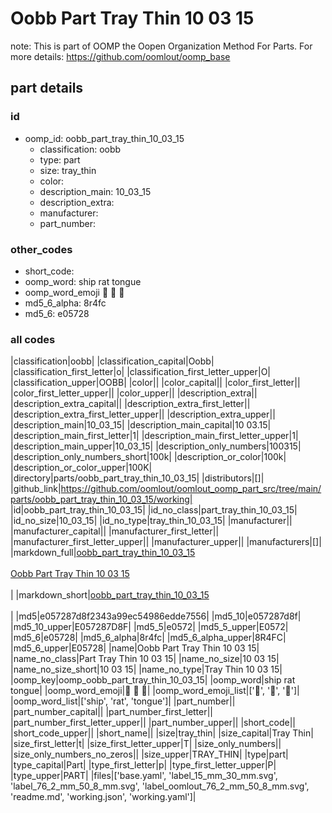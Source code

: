 # Oobb Part Tray Thin 10 03 15  

note: This is part of OOMP the Oopen Organization Method For Parts. For more details: https://github.com/oomlout/oomp_base

##  part details





### id
* oomp_id: oobb_part_tray_thin_10_03_15
  * classification: oobb
  * type: part
  * size: tray_thin
  * color: 
  * description_main: 10_03_15
  * description_extra: 
  * manufacturer: 
  * part_number: 

### other_codes
* short_code: 
* oomp_word: ship rat tongue
* oomp_word_emoji :ship: :rat: :tongue:
* md5_6_alpha: 8r4fc
* md5_6: e05728

### all codes 
|classification|oobb|
|classification_capital|Oobb|
|classification_first_letter|o|
|classification_first_letter_upper|O|
|classification_upper|OOBB|
|color||
|color_capital||
|color_first_letter||
|color_first_letter_upper||
|color_upper||
|description_extra||
|description_extra_capital||
|description_extra_first_letter||
|description_extra_first_letter_upper||
|description_extra_upper||
|description_main|10_03_15|
|description_main_capital|10 03.15|
|description_main_first_letter|1|
|description_main_first_letter_upper|1|
|description_main_upper|10_03_15|
|description_only_numbers|100315|
|description_only_numbers_short|100k|
|description_or_color|100k|
|description_or_color_upper|100K|
|directory|parts/oobb_part_tray_thin_10_03_15|
|distributors|[]|
|github_link|https://github.com/oomlout/oomlout_oomp_part_src/tree/main/parts/oobb_part_tray_thin_10_03_15/working|
|id|oobb_part_tray_thin_10_03_15|
|id_no_class|part_tray_thin_10_03_15|
|id_no_size|10_03_15|
|id_no_type|tray_thin_10_03_15|
|manufacturer||
|manufacturer_capital||
|manufacturer_first_letter||
|manufacturer_first_letter_upper||
|manufacturer_upper||
|manufacturers|[]|
|markdown_full|[oobb_part_tray_thin_10_03_15](https://github.com/oomlout/oomlout_oomp_part_src/tree/main/parts/oobb_part_tray_thin_10_03_15/working)<br>[](https://github.com/oomlout/oomlout_oomp_part_src/tree/main/parts/oobb_part_tray_thin_10_03_15/working)<br>[Oobb Part Tray Thin 10 03 15](https://github.com/oomlout/oomlout_oomp_part_src/tree/main/parts/oobb_part_tray_thin_10_03_15/working)<br><br>|
|markdown_short|[oobb_part_tray_thin_10_03_15](https://github.com/oomlout/oomlout_oomp_part_src/tree/main/parts/oobb_part_tray_thin_10_03_15/working)<br><br>|
|md5|e057287d8f2343a99ec54986edde7556|
|md5_10|e057287d8f|
|md5_10_upper|E057287D8F|
|md5_5|e0572|
|md5_5_upper|E0572|
|md5_6|e05728|
|md5_6_alpha|8r4fc|
|md5_6_alpha_upper|8R4FC|
|md5_6_upper|E05728|
|name|Oobb Part Tray Thin 10 03 15|
|name_no_class|Part Tray Thin 10 03 15|
|name_no_size|10 03 15|
|name_no_size_short|10 03 15|
|name_no_type|Tray Thin 10 03 15|
|oomp_key|oomp_oobb_part_tray_thin_10_03_15|
|oomp_word|ship rat tongue|
|oomp_word_emoji|:ship: :rat: :tongue:|
|oomp_word_emoji_list|[':ship:', ':rat:', ':tongue:']|
|oomp_word_list|['ship', 'rat', 'tongue']|
|part_number||
|part_number_capital||
|part_number_first_letter||
|part_number_first_letter_upper||
|part_number_upper||
|short_code||
|short_code_upper||
|short_name||
|size|tray_thin|
|size_capital|Tray Thin|
|size_first_letter|t|
|size_first_letter_upper|T|
|size_only_numbers||
|size_only_numbers_no_zeros||
|size_upper|TRAY_THIN|
|type|part|
|type_capital|Part|
|type_first_letter|p|
|type_first_letter_upper|P|
|type_upper|PART|
|files|['base.yaml', 'label_15_mm_30_mm.svg', 'label_76_2_mm_50_8_mm.svg', 'label_oomlout_76_2_mm_50_8_mm.svg', 'readme.md', 'working.json', 'working.yaml']|
